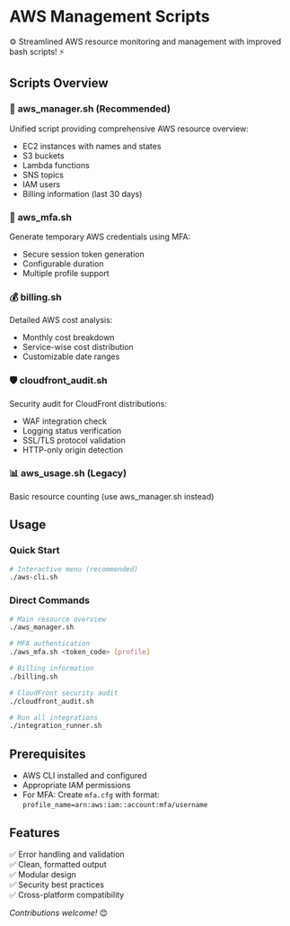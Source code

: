 # AWS Management Scripts

⚙️ Streamlined AWS resource monitoring and management with improved bash scripts! ⚡️

## Scripts Overview

### 🚀 **aws_manager.sh** (Recommended)
Unified script providing comprehensive AWS resource overview:
- EC2 instances with names and states
- S3 buckets
- Lambda functions
- SNS topics
- IAM users
- Billing information (last 30 days)

### 🔐 **aws_mfa.sh**
Generate temporary AWS credentials using MFA:
- Secure session token generation
- Configurable duration
- Multiple profile support

### 💰 **billing.sh**
Detailed AWS cost analysis:
- Monthly cost breakdown
- Service-wise cost distribution
- Customizable date ranges

### 🛡️ **cloudfront_audit.sh**
Security audit for CloudFront distributions:
- WAF integration check
- Logging status verification
- SSL/TLS protocol validation
- HTTP-only origin detection

### 📊 **aws_usage.sh** (Legacy)
Basic resource counting (use aws_manager.sh instead)

## Usage

### Quick Start
```bash
# Interactive menu (recommended)
./aws-cli.sh
```

### Direct Commands
```bash
# Main resource overview
./aws_manager.sh

# MFA authentication
./aws_mfa.sh <token_code> [profile]

# Billing information
./billing.sh

# CloudFront security audit
./cloudfront_audit.sh

# Run all integrations
./integration_runner.sh
```

## Prerequisites

- AWS CLI installed and configured
- Appropriate IAM permissions
- For MFA: Create `mfa.cfg` with format: `profile_name=arn:aws:iam::account:mfa/username`

## Features

✅ Error handling and validation  
✅ Clean, formatted output  
✅ Modular design  
✅ Security best practices  
✅ Cross-platform compatibility  

_Contributions welcome!_ 😊
